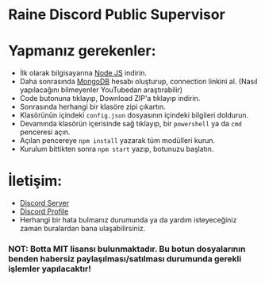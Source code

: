 # Raine Discord Public Supervisor

# Yapmanız gerekenler:
* İlk olarak bilgisayarına [Node JS](https://nodejs.org/en/) indirin.
* Daha sonrasında [MongoDB](http://mongodb.com) hesabı oluşturup, connection linkini al. (Nasıl yapılacağını bilmeyenler YouTubedan araştırabilir)
* Code butonuna tıklayıp, Download ZIP'a tıklayıp indirin.
* Sonrasında herhangi bir klasöre zipi çıkartın.
* Klasörünün içindeki `config.json` dosyasının içindeki bilgileri doldurun.
* Devamında klasörün içerisinde sağ tıklayıp, bir `powershell` ya da `cmd` penceresi açın.
* Açılan pencereye ```npm install``` yazarak tüm modülleri kurun.
* Kurulum bittikten sonra ```npm start``` yazıp, botunuzu başlatın.

# İletişim:
* [Discord Server](https://discord.gg/juTHxntAp4)
* [Discord Profile](https://discord.com/users/939738063687540766)
* Herhangi bir hata bulmanız durumunda ya da yardım isteyeceğiniz zaman buralardan bana ulaşabilirsiniz.

### NOT: Botta MIT lisansı bulunmaktadır. Bu botun dosyalarının benden habersiz paylaşılması/satılması durumunda gerekli işlemler yapılacaktır!

